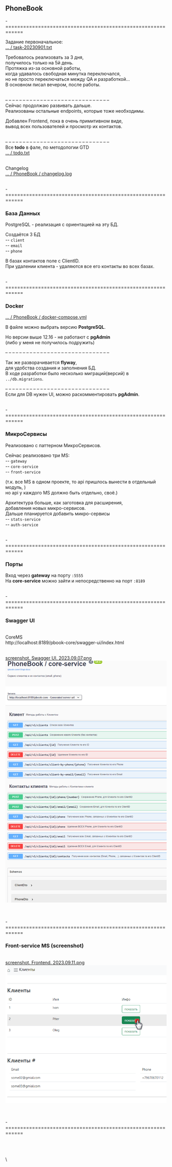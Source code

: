 
## PhoneBook  


-============================================================  

Задание первоначальное:  
[... / task-20230901.txt](task-20230901.txt)  

Требовалось реализовать за 3 дня,  
получилось только на 5й день.  
Протяжка из-за основной работы,  
когда удавалось свободная минутка переключался,  
но не просто переключаться между QA и разработкой...  
В основном писал вечером, после работы.  

\
– – – – – – – – – – – – – – – – – – – – – – – – – – – – – –  
Сейчас продолжаю развивать дальше.  
Реализованы остальные endpoints, которые тоже необходимы.  

Добавлен Frontend, пока в очень примитивном виде,  
вывод всех пользователей и просмотр их контактов.  

\
– – – – – – – – – – – – – – – – – – – – – – – – – – – – – –  
Все __todo__ в фале, по методологии GTD  
[... / todo.txt](todo.txt)  

\
Changelog  
[... / PhoneBook / changelog.log](PhoneBook%2Fchangelog.log)  


\
-============================================================   
### База Данных  

PostgreSQL - реализация с ориентацией на эту БД.

Создаётся 3 БД  
-- `client`  
-- `email`  
-- `phone`  

В базах контактов поле с ClientID.  
При удалении клиента - удаляются все его контакты во всех базах.  


\
-============================================================
### Docker  

[... / PhoneBook / docker-compose.yml](PhoneBook%2Fdocker-compose.yml)  

В файле можно выбрать версию **PostgreSQL**.  

Но версии выше 12.16 - не работают с **pgAdmin**  
(либо у меня не получилось подружить)   

– – – – – – – – – – – – – – – – – – – – – – – – – – – – – –

Так же разворачивается **flyway**,  
для удобства создания и заполнения БД.  
В ходе разработки было несколько миграций(версий) в `../db.migrations`.  

– – – – – – – – – – – – – – – – – – – – – – – – – – – – – –  
Если для DB нужен UI, можно раскомментировать **pgAdmin**.  


\
-============================================================  
### МикроСервисы   

Реализовано с паттерном МикроСервисов.  

Сейчас реализовано три MS:  
 -- `gateway`  
 -- `core-service`  
 -- `front-service`  

(т.к. все MS в одном проекте, то api пришлось вынести в отдельный модуль, )  
но api у каждого MS должно быть отдельно, своё.)  

Архитектура больше, как заготовка для расширения,  
добавления новых микро-сервисов.  
Дальше планируется добавить микро-сервисы  
 -- `stats-service`  
 -- `auth-service`   


\
-============================================================
### Порты  

Вход через **gateway** на порту `:5555`   
На **core-service** можно зайти и непосредственно на порт `:8189`  



\
-============================================================  
### Swagger UI  

\
CoreMS  
http://localhost:8189/pbook-core/swagger-ui/index.html  

\
[screenshot. Swagger UI. 2023.09.07.png](screenshot.%20Swagger%20UI.%202023.09.07.png)
![screenshot. Swagger UI. 2023.09.07.png](screenshot.%20Swagger%20UI.%202023.09.07.png)



\
\
-============================================================  
### Front-service MS (screenshot)  

\
[screenshot. Frontend. 2023.09.11.png](screenshot.%20Frontend.%202023.09.11.png)
![screenshot. Frontend. 2023.09.11.png](screenshot.%20Frontend.%202023.09.11.png)



\
\
-============================================================  








\
\
\
\


